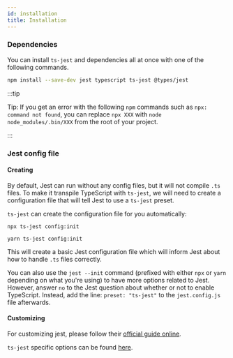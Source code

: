 ```yaml
---
id: installation
title: Installation
---
```


### Dependencies

You can install `ts-jest` and dependencies all at once with one of the following commands.

```bash npm2yarn
npm install --save-dev jest typescript ts-jest @types/jest
```

:::tip

Tip: If you get an error with the following `npm` commands such as `npx: command not found`, you can replace `npx XXX` with `node node_modules/.bin/XXX` from the root of your project.

:::

### Jest config file

#### Creating

By default, Jest can run without any config files, but it will not compile `.ts` files.
To make it transpile TypeScript with `ts-jest`, we will need to create a configuration file that will tell Jest to use a `ts-jest` preset.

`ts-jest` can create the configuration file for you automatically:

```npm tab
npx ts-jest config:init
```

```Yarn tab
yarn ts-jest config:init
```

This will create a basic Jest configuration file which will inform Jest about how to handle `.ts` files correctly.

You can also use the `jest --init` command (prefixed with either `npx` or `yarn` depending on what you're using) to have more options related to Jest.
However, answer `no` to the Jest question about whether or not to enable TypeScript. Instead, add the line: `preset: "ts-jest"` to the `jest.config.js` file afterwards.

#### Customizing

For customizing jest, please follow their [official guide online](https://jestjs.io/docs/en/configuration.html).

`ts-jest` specific options can be found [here](https://kulshekhar.github.io/ts-jest/docs/getting-started/options/).
